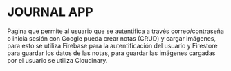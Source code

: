 # JOURNAL APP

Pagina que permite al usuario que se autentifica a través correo/contraseña o inicia sesión con Google pueda crear notas (CRUD) y cargar imágenes, para esto se utiliza Firebase para la autentificación del usuario y Firestore para guardar los datos de las notas, para guardar las imágenes cargadas por el usuario se utiliza Cloudinary.
